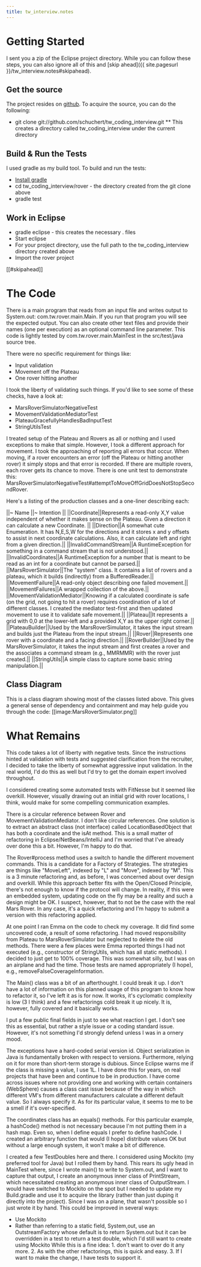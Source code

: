 ```yaml
---
title: tw_interview.notes
---
```

# Getting Started
I sent you a zip of the Eclipse project directory. While you can follow these steps, you can also ignore all of this and [skip ahead]({{ site.pagesurl }}/tw_interview.notes#skipahead).
## Get the source
The project resides on [github](https://github.com/schuchert/tw_coding_interview). To acquire the source, you can do the following:
* git clone git://github.com/schuchert/tw_coding_interview.git
** This creates a directory called tw_coding_interview under the current directory

## Build & Run the Tests
I used gradle as my build tool. To build and run the tests:
* [Install gradle](http://gradle.org/installation.html)
* cd tw_coding_interview/rover - the directory created from the git clone above
* gradle test

## Work in Eclipse
* gradle eclipse - this creates the necessary . files
* Start eclipse
* For your project directory, use the full path to the tw_coding_interview directory created above
* Import the rover project

[[#skipahead]]
# The Code
There is a main program that reads from an input file and writes output to System.out: com.tw.rover.main.Main. If you run that program you will see the expected output. You can also create other text files and provide their names (one per execution) as an optional command line parameter. This code is lightly tested by com.tw.rover.main.MainTest in the src/test/java source tree.

There were no specific requirement for things like:
* Input validation
* Movement off the Plateau
* One rover hitting another

I took the liberty of validating such things. If you'd like to see some of these checks, have a look at:
* MarsRoverSimulatorNegativeTest
* MovementValidationMediatorTest
* PlateauGracefullyHandlesBadInputTest
* StringUtilsTest

I treated setup of the Plateau and Rovers as all or nothing and I used exceptions to make that simple. However, I took a different approach for movement. I took the approaching of reporting all errors that occur. When moving, if a rover encounters an error (off the Plateau or hitting another rover) it simply stops and that error is recorded. If there are multiple rovers, each rover gets its chance to move. There is one unit test to demonstrate this: MarsRoverSimulatorNegativeTest#attemptToMoveOffGridDoesNotStopSecondRover.

Here's a listing of the production classes and a one-liner describing each:

||~ Name ||~ Intention ||
||Coordinate||Represents a read-only X,Y value independent of whether it makes sense on the Plateau. Given a direction it can calculate a new Coordinate.  ||
||Direction||A somewhat cute Enumeration. It has N,E,S,W for the directions and it stores x and y offsets to assist in next coordinate calculations. Also, it can calculate left and right from a given direction.||
||InvalidCommandStream||A RuntimeException for something in a command stream that is not understood.||
||InvalidCoordinates||A RuntimeException for a number that is meant to be read as an int for a coordinate but cannot be parsed.||
||MarsRoverSimulator||The "system" class. It contains a list of rovers and a plateau, which it builds (indirectly) from a BufferedReader.||
||MovementFailure||A read-only object describing one failed movement.||
||MovementFailures||A wrapped collection of the above.||
||MovementValidationMediator||Knowing if a calculated coordinate is safe (on the grid, not going to hit a rover) requires coordination of a lot of different classes. I created the mediator test-first and then updated movement to use it to validate safe movement.||
||Plateau||It represents a grid with 0,0 at the lower-left and a provided X,Y as the upper right corner.||
||PlateauBuilder||Used by the MarsRoverSimulator, it takes the input stream and builds just the Plateau from the input stream.||
||Rover||Represents one rover with a coordinate and a facing direction.||
||RoverBuilder||Used by the MarsRoverSimulator, it takes the input stream and first creates a rover and the associates a command stream (e.g., MMRMMR) with the rover just created.||
||StringUtils||A simple class to capture some basic string manipulation.||

## Class Diagram
This is a class diagram showing most of the classes listed above. This gives a general sense of dependency and containment and may help guide you through the code:
[[image:MarsRoverSimulator.png]]

# What Remains
This code takes a lot of liberty with negative tests. Since the instructions hinted at validation with tests and suggested clarification from the recruiter, I decided to take the liberty of somewhat aggressive input validation. In the real world, I'd do this as well but I'd try to get the domain expert involved throughout.

I considered creating some automated tests with FitNesse but it seemed like overkill. However, visually drawing out an initial grid with rover locations, I think, would make for some compelling communication examples.

There is a circular reference between Rover and MovementValidationMediator. I don't like circular references. One solution is to extract an abstract class (not interface) called LocationBasedObject that has both a coordinate and the isAt method. This is a small matter of refactoring in Eclipse/NetBeans/IntelliJ and I'm worried that I've already over done this a bit. However, I'm happy to do that.

The Rover#process method uses a switch to handle the different movement commands. This is a candidate for a Factory of Strategies. The strategies are things like "MoveLeft", indexed by "L" and "Move", indexed by "M". This is a 3 minute refactoring and, as before, I was concerned about over design and overkill. While this approach better fits with the Open/Closed Principle, there's not enough to know if the protocol will change. In reality, if this were an embedded system, updating code on the fly may be a reality and such a design might be OK. I suspect, however, that to not be the case with the real Mars Rover. In any case, it's a quick refactoring and I'm happy to submit a version with this refactoring applied.

At one point I ran Emma on the code to check my coverage. It did find some uncovered code, a result of some refactoring. I had moved responsibility from Plateau to MarsRoverSimulator but neglected to delete the old methods. There were a few places were Emma reported things I had not executed (e.g., constructor of StringUtils, which has all static methods). I decided to just get to 100% coverage. This was somewhat silly, but I was on an airplane and had the time. Those tests are named appropriately (I hope), e.g., removeFalseCoverageInformation.

The Main() class was a bit of an afterthought. I could break it up. I don't have a lot of information on this planned usage of this program to know how to refactor it, so I've left it as is for now. It works, it's cyclomatic complexity is low (3 I think) and a few refactorings cold break it up nicely. It is, however, fully covered and it basically works. 

I put a few public final fields in just to see what reaction I get. I don't see this as essential, but rather a style issue or a coding standard issue. However, it's not something I'd strongly defend unless I was in a ornery mood.

The exceptions have a hard-coded serial version id. Object serialization in Java is fundamentally broken with respect to versions. Furthermore, relying on it for more than short-term storage is dubious. Since Eclipse warns me if the class is missing a value, I use 1L. I have done this for years, on real projects that have been and continue to be in production. I have come across issues where not providing one and working with certain containers (WebSphere) causes a class cast issue because of the way in which different VM's from different manufacturers calculate a different default value. So I always specify it. As for its particular value, it seems to me to be a smell if it's over-specified.

The coordinates class has an equals() methods. For this particular example, a hashCode() method is not necessary because I'm not putting them in a hash map. Even so, when I define equals I prefer to define hashCode. I created an arbitrary function that would (I hope) distribute values OK but without a large enough system, it won't make a bit of difference.

I created a few TestDoubles here and there. I considered using Mockito (my preferred tool for Java) but I rolled them by hand. This rears its ugly head in MainTest where, since I wrote main() to write to System.out, and I want to capture that output, I create an anonymous inner class of PrintStream, which necessitated creating an anonymous inner class of OutputStream. I would have switched to Mockito on the spot but I needed to update my Build.gradle and use it to acquire the library (rather than just duping it directly into the project). Since I was on a plane, that wasn't possible so I just wrote it by hand. This could be improved in several ways:
* Use Mockito
* Rather than referring to a static field, System,out, use an OutstreamFactory whose default is to return System.out but it can be overridden in a test to return a test double, which I'd still want to create using Mockito
While this is a fine idea: 1. don't want to over do it any more. 2. As with the other refactorings, this is quick and easy. 3. If I want to make the change, I have tests to support it.